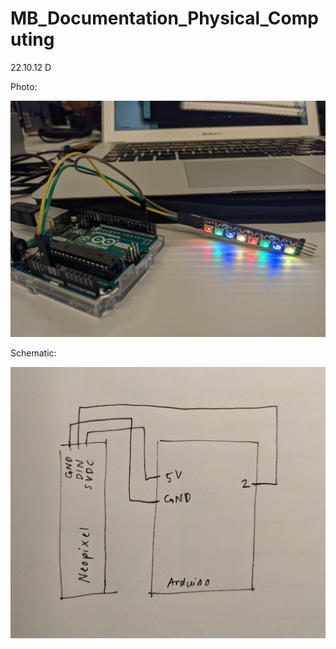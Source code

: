 # MB_Documentation_Physical_Computing

22.10.12 D

Photo:

![22.10.12_D_1](images/22.10.12_D_1.jpeg)

Schematic:

![22.10.12_D_2](images/22.10.12_D_2.jpeg)
